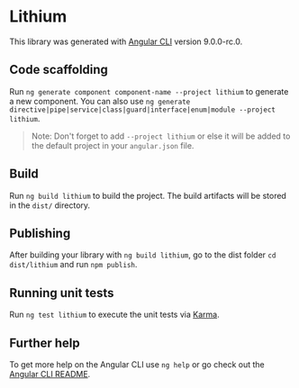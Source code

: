 # Lithium

This library was generated with [Angular CLI](https://github.com/angular/angular-cli) version 9.0.0-rc.0.

## Code scaffolding

Run `ng generate component component-name --project lithium` to generate a new component. You can also use `ng generate directive|pipe|service|class|guard|interface|enum|module --project lithium`.
> Note: Don't forget to add `--project lithium` or else it will be added to the default project in your `angular.json` file. 

## Build

Run `ng build lithium` to build the project. The build artifacts will be stored in the `dist/` directory.

## Publishing

After building your library with `ng build lithium`, go to the dist folder `cd dist/lithium` and run `npm publish`.

## Running unit tests

Run `ng test lithium` to execute the unit tests via [Karma](https://karma-runner.github.io).

## Further help

To get more help on the Angular CLI use `ng help` or go check out the [Angular CLI README](https://github.com/angular/angular-cli/blob/master/README.md).
